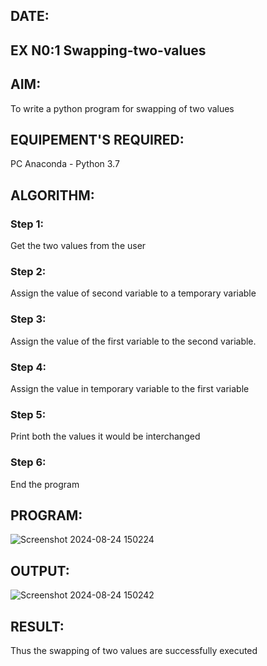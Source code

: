 ## DATE:
## EX N0:1 Swapping-two-values
## AIM:
To write a python program for swapping of two values
## EQUIPEMENT'S REQUIRED: 
PC
Anaconda - Python 3.7
## ALGORITHM: 
### Step 1:
Get the two values from the user
### Step 2: 
Assign the value of second variable to a temporary variable 
### Step 3: 
Assign the value of the first variable to the second variable.
### Step 4:  
Assign the value in temporary variable to the first variable
### Step 5: 
Print both the values it would be interchanged
### Step 6: 
End the program
## PROGRAM:
![Screenshot 2024-08-24 150224](https://github.com/user-attachments/assets/1c0a719e-8350-44df-ac43-86449c6e925f)





## OUTPUT:
![Screenshot 2024-08-24 150242](https://github.com/user-attachments/assets/a97ffd9e-166c-479f-af84-fc0f53285c4d)
## RESULT:
Thus the swapping of two values are successfully executed



